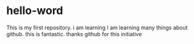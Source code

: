 # hello-word
This is my first repository. i am learning
I am learning many things about github. this is fantastic.
thanks github for this initiative
